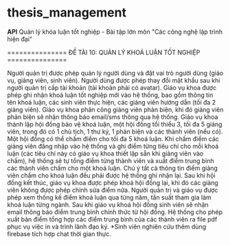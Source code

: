 # thesis_management
__API__ Quản lý khóa luận tốt nghiệp - Bài tập lớn môn "Các công nghệ lập trình hiện đại"

=============== ĐỀ TÀI 10: QUẢN LÝ KHOÁ LUẬN TỐT NGHIỆP ===============

Người quản trị được phép quản lý người dùng và đặt vai trò người dùng (giáo vụ, giảng viên, sinh viên). Người dùng được phép thay đổi mật khẩu sau khi người quản trị cấp tài khoản (tài khoản phải có avatar).
Giáo vụ khoa được phép ghi nhận khoá luận tốt nghiệp mới vào hệ thống, bao gồm thông tin tên khoá luận, các sinh viên thực hiện, các giảng viên hướng dẫn (tối đa 2 giảng viên).
Giáo vụ khoa phân công giảng viên phản biện, khi đó giảng viên phản biện sẽ nhận thông báo email/sms thông qua hệ thống.
Giáo vụ khoa thành lập hội đồng bảo vệ khoá luận, một hội đồng tổi thiểu 3, tối đa 5 giảng viên, trong đó có 1 chủ tịch, 1 thư ký, 1 phản biện và các thành viên (nếu có). Một hội đồng có thể chấm điểm cho tối đa 5 khoá luận. Khi chấm điểm các giảng viên đăng nhập vào hệ thống và ghi điểm từng tiêu chí cho mỗi khoá luận (các tiêu chí này có giáo vụ khoa thiết lập sẵn khi giảng viên vào chấm), hệ thống sẽ tự tổng điểm từng thành viên và xuất điểm trung bình các thành viên chấm cho một khoá luận. Chú ý tất cả thông tin điểm giảng viên chấm cho khoá luận đều phải được hệ thống ghi nhận lại. Sau khi hội đồng kết thúc, giáo vụ khoa được phép khoá hội đồng lại, khi đó các giảng viên không được phép chỉnh sửa điểm nữa.
Người quản trị và giáo vụ được phép xem thống kế điểm khoá luận qua từng năm, tần suất tham gia làm khoá luận từng ngành.
Sau khi giáo vụ khoá hội đồng sinh viên sẽ nhận email thông báo điểm trung bình chính thức từ hội đồng.
Hệ thống cho phép xuất bản điểm tổng hợp các điểm trung bình của các thành viên ra file pdf phục vụ việc in và trình lãnh đạo ký.
*Sinh viên nghiên cứu thêm dùng firebase tích hợp chat thời gian thực.
